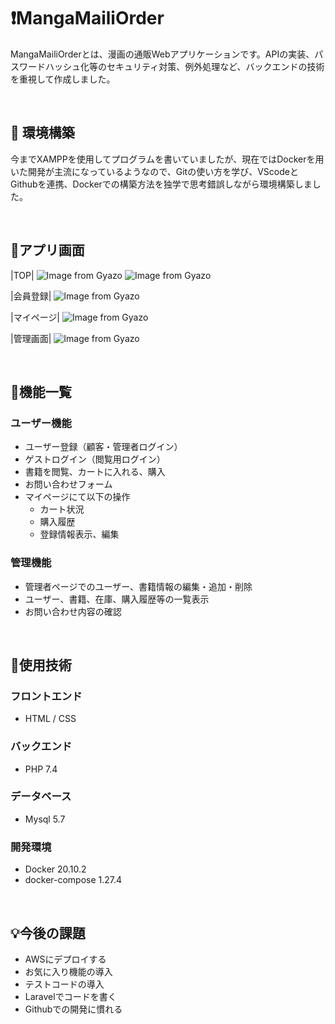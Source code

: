 # :exclamation:MangaMailiOrder
 MangaMailiOrderとは、漫画の通販Webアプリケーションです。APIの実装、パスワードハッシュ化等のセキュリティ対策、例外処理など、バックエンドの技術を重視して作成しました。

<br />

## :thought_balloon: 環境構築

今までXAMPPを使用してプログラムを書いていましたが、現在ではDockerを用いた開発が主流になっているようなので、Gitの使い方を学び、VScodeとGithubを連携、Dockerでの構築方法を独学で思考錯誤しながら環境構築しました。

<br />

## :open_file_folder:アプリ画面

|TOP|
![Image from Gyazo](https://user-images.githubusercontent.com/113000259/193582306-7f2594fb-a2d6-4468-9790-cebf2ef44970.png)
![Image from Gyazo](https://user-images.githubusercontent.com/113000259/193584112-5f5bd9dc-54ab-47ab-bd91-3dbe183e0f92.png)

|会員登録|
![Image from Gyazo](https://user-images.githubusercontent.com/113000259/193582710-56b85fc1-7da5-4313-b830-3e3e99fb77f2.png)

|マイページ|
![Image from Gyazo](https://user-images.githubusercontent.com/113000259/193583546-4d986541-00cd-4d81-b188-8726c895a295.png)

|管理画面|
![Image from Gyazo](https://user-images.githubusercontent.com/113000259/193583664-00bbb5dc-d5e4-4794-8246-6e6348572b16.png)

<br />

## :green_book:機能一覧

### ユーザー機能
- ユーザー登録（顧客・管理者ログイン）
- ゲストログイン（閲覧用ログイン）
- 書籍を閲覧、カートに入れる、購入
- お問い合わせフォーム
- マイページにて以下の操作
  - カート状況
  - 購入履歴
  - 登録情報表示、編集

### 管理機能
- 管理者ページでのユーザー、書籍情報の編集・追加・削除
- ユーザー、書籍、在庫、購入履歴等の一覧表示
- お問い合わせ内容の確認

<br />

## :notebook:使用技術
### フロントエンド
- HTML / CSS 

### バックエンド
- PHP 7.4

### データベース
- Mysql 5.7  

### 開発環境
- Docker 20.10.2
- docker-compose 1.27.4

<br />

## :bulb:今後の課題
- AWSにデプロイする
- お気に入り機能の導入
- テストコードの導入
- Laravelでコードを書く
- Githubでの開発に慣れる
